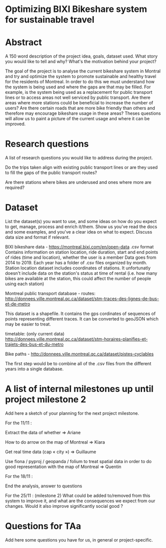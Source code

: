 # Optimizing BIXI Bikeshare system for sustainable travel

# Abstract
A 150 word description of the project idea, goals, dataset used. What story you would like to tell and why? What's the motivation behind your project?

The goal of the project is to analyse the current bikeshare system in Montral and try and optimize the system to promote sustainable and healthy travel for the residents of Montreal. In order to do this we must understand how the system is being used and where the gaps are that may be filled. For example, is the system being used as a replacement for public transport lines or to access areas not well serviced by public transport. Are there areas where more stations could be beneficial to increase the number of users? Are there certain roads that are more bike friendly than others and therefore may encourage bikeshare usage in these areas? Theses questions will allow us to paint a picture of the current usage and where it can be improved. 

# Research questions
A list of research questions you would like to address during the project.

Do the trips taken align with existing public transport lines or are they used to fill the gaps of the public transport routes?

Are there stations where bikes are underused and ones where more are required?

# Dataset
List the dataset(s) you want to use, and some ideas on how do you expect to get, manage, process and enrich it/them. Show us you've read the docs and some examples, and you've a clear idea on what to expect. Discuss data size and format if relevant.

BIXI bikeshare data - 
https://montreal.bixi.com/en/open-data
.csv format
Contains information on station location, ride duration, start and end points of rides (time and location), whether the user is a member
Data goes from 2014 to 2019. Each year has a folder of .csv files organized by month. 
Station location dataset includes coordinates of stations.
It unfortunatly doesn't include data on the station's status at time of rental (i.e. how many bikes are available at the station, this could affect the number of people using each station)

Montreal public transport database - 
routes:
http://donnees.ville.montreal.qc.ca/dataset/stm-traces-des-lignes-de-bus-et-de-metro

This dataset is a shapefile. It contains the gps cordinates of sequences of points representing different traces. It can be converted to geoJSON which may be easier to treat.

timetable: (only current data)
http://donnees.ville.montreal.qc.ca/dataset/stm-horaires-planifies-et-trajets-des-bus-et-du-metro

Bike paths - http://donnees.ville.montreal.qc.ca/dataset/pistes-cyclables

The first step would be to combine all of the .csv files from the different years into a single database. 

# A list of internal milestones up until project milestone 2
Add here a sketch of your planning for the next project milestone.

For the 11/11 :

Extract the data of whether => Ariane

How to do arrow on the map of Montreal => Kiara

Get real time data (cap « city ») => Guillaume

Use fiona / pyproj / geopanda / folium to treat spatial data in order to do good representation with the map of Montreal => Quentin

For the 18/11 :

End the analysis, answer to questions

For the 25/11 : (milestone 2)
What could be added to/removed from this system to improve it, and what are the consequences we expect from our changes. Would it also improve significantly social good ?


# Questions for TAa
Add here some questions you have for us, in general or project-specific.
